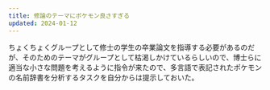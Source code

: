 ```yaml
---
title: 修論のテーマにポケモン良さすぎる
updated: 2024-01-12
---
```


ちょくちょくグループとして修士の学生の卒業論文を指導する必要があるのだが、そのためのテーマがグループとして枯渇しかけているらしいので、博士らに適当な小さな問題を考えるように指令が来たので、多言語で表記されたポケモンの名前辞書を分析するタスクを自分からは提示しておいた。
